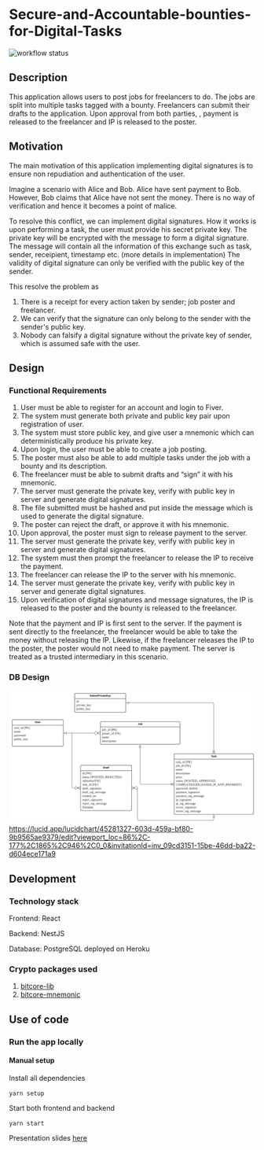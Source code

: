 # Secure-and-Accountable-bounties-for-Digital-Tasks

![workflow status](https://github.com/Failed-Quiz-1/Secure-and-Accountable-bounties-for-Digital-Tasks/actions/workflows/docker-image.yml/badge.svg)

## Description
This application allows users to post jobs for freelancers to do. The jobs are split into multiple tasks tagged with a bounty. Freelancers can submit their drafts to the application. Upon approval from both parties, , payment is released to the freelancer and IP is released to the poster. 

## Motivation

The main motivation of this application implementing digital signatures is to ensure non repudiation and authentication of the user. 

Imagine a scenario with Alice and Bob. Alice have sent payment to Bob. However, Bob claims that Alice have not sent the money. There is no way of verification and hence it becomes a point of malice. 

To resolve this conflict, we can implement digital signatures. How it works is upon performing a task, the user must provide his secret private key. The private key will be encrypted with the message to form a digital signature. The message will contain all the information of this exchange such as task, sender, receipient, timestamp etc. (more details in implementation) The validity of digital signature can only be verified with the public key of the sender. 

This resolve the problem as 

1. There is a receipt for every action taken by sender; job poster and freelancer.
2. We can verify that the signature can only belong to the sender with the sender's public key.
3. Nobody can falsify a digital signature without the private key of sender, which is assumed safe with the user.

## Design


### Functional Requirements
1. User must be able to register for an account and login to Fiver.
2. The system must generate both private and public key pair upon registration of user.
3. The system must store public key, and give user a mnemonic which can deterministically produce his private key.
4. Upon login, the user must be able to create a job posting.
5. The poster must also be able to add multiple tasks under the job with a bounty and its description.
6. The freelancer must be able to submit drafts and “sign” it with his mnemonic.
7. The server must generate the private key, verify with public key in server and generate digital signatures.
8. The file submitted must be hashed and put inside the message which is used to generate the digital signature.
10. The poster can reject the draft, or approve it with his mnemonic.
11. Upon approval, the poster must sign to release payment to the server.
12. The server must generate the private key, verify with public key in server and generate digital signatures.
13. The system must then prompt the freelancer to release the IP to receive the payment.
14. The freelancer can release the IP to the server with his mnemonic.
15. The server must generate the private key, verify with public key in server and generate digital signatures.
16. Upon verification of digital signatures and message signatures, the IP is released to the poster and the bounty is released to the freelancer.

Note that the payment and IP is first sent to the server. If the payment is sent directly to the freelancer, the freelancer would be able to take the money without releasing the IP. Likewise, if the freelancer releases the IP to the poster, the poster would not need to make payment. The server is treated as a trusted intermediary in this scenario. 



### DB Design
![img](https://github.com/Failed-Quiz-1/Secure-and-Accountable-bounties-for-Digital-Tasks/blob/main/Secure%20Bounty%20-%20Page%201.png)
https://lucid.app/lucidchart/45281327-603d-459a-bf80-9b9565ae9379/edit?viewport_loc=86%2C-177%2C1865%2C946%2C0_0&invitationId=inv_09cd3151-15be-46dd-ba22-d604ece171a9



## Development

### Technology stack
Frontend: React

Backend: NestJS

Database: PostgreSQL deployed on Heroku

### Crypto packages used
1. [bitcore-lib]("https://github.com/bitpay/bitcore-lib")
2. [bitcore-mnemonic]("https://github.com/bitpay/bitcore-mnemonic")

## Use of code
### Run the app locally


#### Manual setup

Install all dependencies

```
yarn setup
```
Start both frontend and backend
```
yarn start
```

Presentation slides [here]("https://docs.google.com/presentation/d/1lBnCtuH6CUzQHM4sri9eJHDVPuQDBiB1QQNZBDBVlh4/edit?usp=sharing")
